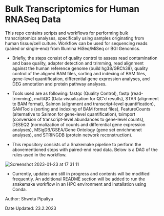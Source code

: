 # Bulk Transcriptomics for Human RNASeq Data
This repo contains scripts and workflows for performing bulk transcriptomics analyses, specifically using samples originating from human tissue/cell culture. Workflow can be used for sequencing reads (paired or single-end) from Illumina HiSeq/MiSeq or BGI Genomics.  

 - Briefly, the steps consist of  quality control to assess read contamination and base quality, adapter detection and trimming, read alignment against the human reference genome (build hg38/GRCh38), quality control of the aligned BAM files, sorting and indexing of BAM files, gene-level quantification, differential gene expression analyses, and DEG annotation and protein pathway analyses.
 -  Tools used are as following: fastqc (Quality Control), fastp (read-trimming), multiQC (Data visualization for QC'd results), STAR (alignment to BAM format), Salmon (alignment and transcript-level quantification), SAMTools (sorting and indexing of BAM format files), FeatureCounts (alternative to Salmon for gene-level quantification), tximport (conversion of transcript-level abundances to gene-level counts), DESEQ2 (normalization of counts and differential gene expression analyses), MSigDB/GSEA/Gene Ontology (gene set enrichmenet analyses), and STRINGDB (protein network reconstruction).


- This repository consists of a Snakemake pipeline to perform the abovementioned steps with paired-end read data. Below is a DAG of the rules used in the workflow.

![Screenshot 2023-01-23 at 17 31 11](https://user-images.githubusercontent.com/61172011/214095023-591e9fc1-dff0-4798-ac86-416f29dfc44c.png)

- Currently, updates are still in progress and contents will be modified frequently. An additional README section will be added to run the snakemake workflow in an HPC environment and installation using Conda.

Author: Shweta Pipaliya

Date Updated: 23.2.2023
